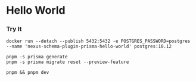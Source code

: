 # Hello World

### Try It

```
docker run --detach --publish 5432:5432 -e POSTGRES_PASSWORD=postgres --name 'nexus-schema-plugin-prisma-hello-world' postgres:10.12
```

```
pnpm -s prisma generate
pnpm -s prisma migrate reset --preview-feature
```

```
pnpm && pnpm dev
```

